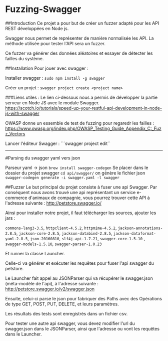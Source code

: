# Fuzzing-Swagger

##Introduction
Ce projet a pour but de créer un fuzzer adapté pour les API REST développées en Node js.

Swagger nous permet de représenter de manière normalisée les API. La méthode utilisée pour tester l'API sera un fuzzer.

Ce fuzzer va générer des données aléatoires et essayer de détecter les failles du système.


##Installation
Pour jouer avec swagger :

Installer swagger : 
```sudo npm install -g swagger```

Créer un projet : 
```swagger project create <project name>```

###Liens utiles :
Le lien ci-dessous nous a permis de développer la partie serveur en Node JS avec le module Swagger.
https://scotch.io/tutorials/speed-up-your-restful-api-development-in-node-js-with-swagger

OWASP donne un essemble de test de fuzzing pour regaredr les failles :
https://www.owasp.org/index.php/OWASP_Testing_Guide_Appendix_C:_Fuzz_Vectors


Lancer l'éditeur Swagger : 
```swagger project edit``

------------------------------
#Parsing du swagger yaml vers json 

Parseur yaml -> json
```brew install swagger-codegen```
Se placer dans le dossier du projet swagger
```cd api/swagger/```
on génère le fichier json
```swagger-codegen generate -i swagger.yaml -l swagger```


##Fuzzer
Le but principal du projet consiste à fuser une api Swagger.
Par conséquent nous avons trouvé une api représentant un service e-commerce d'animaux de compagnie, vous pourrez trouver cette API à l'adresse suivante : <a>http://petstore.swagger.io/</a>

Ainsi pour installer notre projet, il faut télécharger les sources, ajouter les jars :

`commons-lang3-3.5`, 
`httpclient-4.5.2`, `httpmime-4.5.2`, `jackson-annotations-2.8.5`, `jackson-core-2.8.5`, `jackson-databind-2.8.5`, `jackson-dataformat-yaml-2.8.5`, `json-20160810`, `slf4j-api-1.7.21`, `swagger-core-1.5.10`
, `swagger-models-1.5.10`, `swagger-parser-1.0.23`

Et runner la classe Launcher.

Celle-ci va générer et exécuter les requêtes pour fuser l'api swagger du petstore.

Le Launcher fait appel au JSONParser qui va récupérer le swagger.json (méta-modèle de l'api), à l'adresse suivante : <a>http://petstore.swagger.io/v2/swagger.json</a>

Ensuite, celui-ci parse le json pour fabriquer des Paths avec des Opérations de type GET, POST, PUT, DELETE, et leurs paramètres.

Les résultats des tests sont enregistrés dans un fichier csv.

Pour tester une autre api swagger, vous devez modifier l'url du swagger.json dans le JSONParser, ainsi que l'adresse ou vont les requêtes dans le Launcher.


